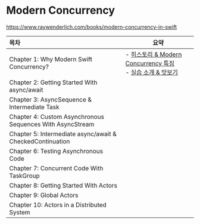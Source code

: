 # Modern Concurrency
https://www.raywenderlich.com/books/modern-concurrency-in-swift

| 목차                                                      | 요약                                                         |
| :-------------------------------------------------------- | ------------------------------------------------------------ |
| Chapter 1: Why Modern Swift Concurrency?                  | - [히스토리  &  Modern Concurrency 특징](https://github.com/eunjin3786/ModernConcurrency/blob/master/Chapter1-1.md)<br />- [실습 소개 & 맛보기](https://github.com/eunjin3786/ModernConcurrency/blob/master/Chapter1-2.md) |
| Chapter 2: Getting Started With async/await               |                                                              |
| Chapter 3: AsyncSequence & Intermediate Task              |                                                              |
| Chapter 4: Custom Asynchronous Sequences With AsyncStream |                                                              |
| Chapter 5: Intermediate async/await & CheckedContinuation |                                                              |
| Chapter 6: Testing Asynchronous Code                      |                                                              |
| Chapter 7: Concurrent Code With TaskGroup                 |                                                              |
| Chapter 8: Getting Started With Actors                    |                                                              |
| Chapter 9: Global Actors                                  |                                                              |
| Chapter 10: Actors in a Distributed System                |                                                              |


